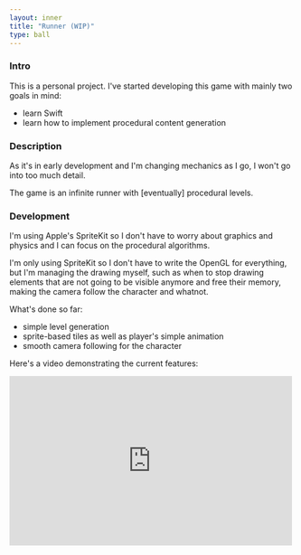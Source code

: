 ```yaml
---
layout: inner
title: "Runner (WIP)"
type: ball
---
```


### Intro

This is a personal project. I've started developing this game with mainly two goals in mind:

- learn Swift
- learn how to implement procedural content generation

### Description

As it's in early development and I'm changing mechanics as I go, I won't go into too much detail.

The game is an infinite runner with [eventually] procedural levels.

### Development

I'm using Apple's SpriteKit so I don't have to worry about graphics and physics and I can focus on the procedural algorithms.

I'm only using SpriteKit so I don't have to write the OpenGL for everything, but I'm managing the drawing myself, such as when to stop drawing elements that are not going to be visible anymore and free their memory, making the camera follow the character and whatnot.

What's done so far:

- simple level generation
- sprite-based tiles as well as player's simple animation
- smooth camera following for the character

Here's a video demonstrating the current features:

<iframe width="500" height="300" src="https://www.youtube.com/embed/B4Klspk-7jc" frameborder="0" allowfullscreen></iframe>
